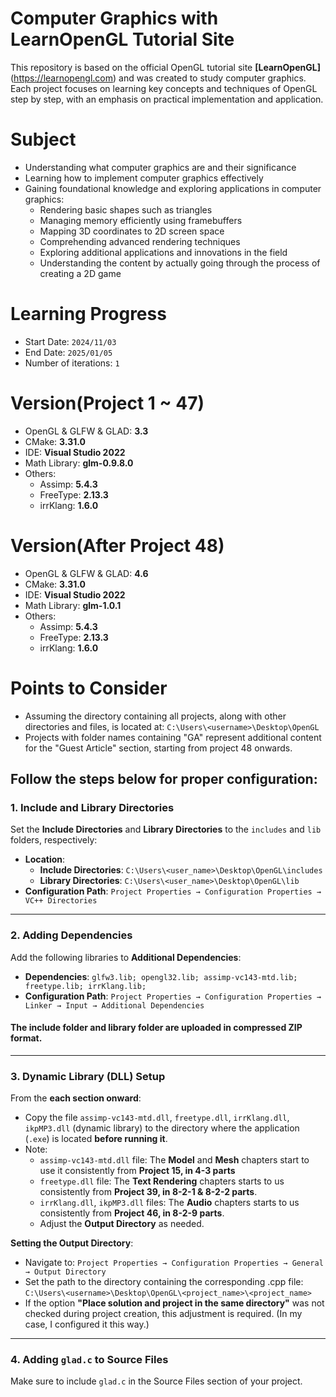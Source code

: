 # **Computer Graphics with LearnOpenGL Tutorial Site**
This repository is based on the official OpenGL tutorial site **[LearnOpenGL]**(https://learnopengl.com) and was created to study computer graphics. Each project focuses on learning key concepts and techniques of OpenGL step by step, with an emphasis on practical implementation and application.

# **Subject**
- Understanding what computer graphics are and their significance
- Learning how to implement computer graphics effectively
- Gaining foundational knowledge and exploring applications in computer graphics:
  - Rendering basic shapes such as triangles
  - Managing memory efficiently using framebuffers
  - Mapping 3D coordinates to 2D screen space
  - Comprehending advanced rendering techniques
  - Exploring additional applications and innovations in the field
  - Understanding the content by actually going through the process of creating a 2D game

# Learning Progress
- Start Date: `2024/11/03`
- End Date: `2025/01/05`
- Number of iterations: `1`

# Version(Project 1 ~ 47)
- OpenGL & GLFW & GLAD: **3.3**
- CMake: **3.31.0**
- IDE: **Visual Studio 2022**
- Math Library: **glm-0.9.8.0**
- Others:
  - Assimp: **5.4.3**
  - FreeType: **2.13.3**
  - irrKlang: **1.6.0**

# Version(After Project 48)
- OpenGL & GLFW & GLAD: **4.6**
- CMake: **3.31.0**
- IDE: **Visual Studio 2022**
- Math Library: **glm-1.0.1**
- Others:
  - Assimp: **5.4.3**
  - FreeType: **2.13.3**
  - irrKlang: **1.6.0**

# Points to Consider 
- Assuming the directory containing all projects, along with other directories and files, is located at:
`C:\Users\<username>\Desktop\OpenGL`
- Projects with folder names containing "GA" represent additional content for the "Guest Article" section, starting from project 48 onwards.

Follow the steps below for proper configuration:
--------------------------------------------------
### 1. Include and Library Directories
Set the **Include Directories** and **Library Directories** to the `includes` and `lib` folders, respectively:
- **Location**:
  - **Include Directories**:
    `C:\Users\<user_name>\Desktop\OpenGL\includes`
  - **Library Directories**:
    `C:\Users\<user_name>\Desktop\OpenGL\lib`
- **Configuration Path**:
`Project Properties → Configuration Properties → VC++ Directories`
--------------------------------------------------
### 2. Adding Dependencies
Add the following libraries to **Additional Dependencies**:
- **Dependencies**:
  `glfw3.lib; opengl32.lib; assimp-vc143-mtd.lib; freetype.lib; irrKlang.lib;`
- **Configuration Path**:
`Project Properties → Configuration Properties → Linker → Input → Additional Dependencies`

#### **The include folder and library folder are uploaded in compressed ZIP format**.
--------------------------------------------------
### 3. Dynamic Library (DLL) Setup
From the **each section onward**:
- Copy the file `assimp-vc143-mtd.dll`, `freetype.dll`, `irrKlang.dll`, `ikpMP3.dll` (dynamic library) to the directory where the application (`.exe`) is located **before running it**.
- Note:
  - `assimp-vc143-mtd.dll` file: The **Model** and **Mesh** chapters start to use it consistently from **Project 15, in 4-3 parts**
  - `freetype.dll` file: The **Text Rendering** chapters starts to us consistently from **Project 39, in 8-2-1 & 8-2-2 parts**.
  - `irrKlang.dll`, `ikpMP3.dll` files: The **Audio** chapters starts to us consistently from **Project 46, in 8-2-9 parts**.
  - Adjust the **Output Directory** as needed.
    
**Setting the Output Directory**:
- Navigate to:
   `Project Properties → Configuration Properties → General → Output Directory`
- Set the path to the directory containing the corresponding .cpp file:
   `C:\Users\<username>\Desktop\OpenGL\<project_name>\<project_name>`
- If the option **"Place solution and project in the same directory"** was not checked during project creation, this adjustment is required. (In my case, I configured it this way.)
--------------------------------------------------
### 4. Adding `glad.c` to Source Files
Make sure to include `glad.c` in the Source Files section of your project.
